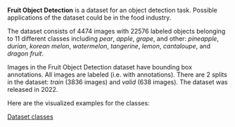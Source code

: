 **Fruit Object Detection** is a dataset for an object detection task. Possible applications of the dataset could be in the food industry. 

The dataset consists of 4474 images with 22576 labeled objects belonging to 11 different classes including *pear*, *apple*, *grape*, and other: *pineapple*, *durian*, *korean melon*, *watermelon*, *tangerine*, *lemon*, *cantaloupe*, and *dragon fruit*.

Images in the Fruit Object Detection dataset have bounding box annotations. All images are labeled (i.e. with annotations). There are 2 splits in the dataset: *train* (3836 images) and *valid* (638 images). The dataset was released in 2022.

Here are the visualized examples for the classes:

[Dataset classes](https://github.com/dataset-ninja/fruit-object-detection/raw/main/visualizations/classes_preview.webm)

